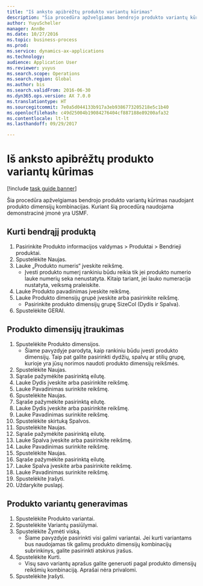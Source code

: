 ```yaml
--- 
title: "Iš anksto apibrėžtų produkto variantų kūrimas"
description: "Šia procedūra apžvelgiamas bendrojo produkto variantų kūrimas naudojant produkto dimensijų kombinacijas."
author: YuyuScheller
manager: AnnBe
ms.date: 10/27/2016
ms.topic: business-process
ms.prod: 
ms.service: dynamics-ax-applications
ms.technology: 
audience: Application User
ms.reviewer: yuyus
ms.search.scope: Operations
ms.search.region: Global
ms.author: bis
ms.search.validFrom: 2016-06-30
ms.dyn365.ops.version: AX 7.0.0
ms.translationtype: HT
ms.sourcegitcommit: 7e0a5d044133b917a3eb9386773205218e5c1b40
ms.openlocfilehash: c49d25004b19084276404cf887188e89200afa32
ms.contentlocale: lt-lt
ms.lasthandoff: 09/29/2017

---
```

# <a name="create-predefined-product-variants"></a>Iš anksto apibrėžtų produkto variantų kūrimas

[!include [task guide banner](../../includes/task-guide-banner.md)]

Šia procedūra apžvelgiamas bendrojo produkto variantų kūrimas naudojant produkto dimensijų kombinacijas. Kuriant šią procedūrą naudojama demonstracinė įmonė yra USMF.


## <a name="create-a-product-master"></a>Kurti bendrąjį produktą
1. Pasirinkite Produkto informacijos valdymas > Produktai > Bendrieji produktai.
2. Spustelėkite Naujas.
3. Lauke „Produkto numeris“ įveskite reikšmę.
    * Įvesti produkto numerį rankiniu būdu reikia tik jei produkto numerio lauke numerių seka nenustatyta. Kitaip tariant, jei lauko numeracija nustatyta, veiksmą praleiskite.  
4. Lauke Produkto pavadinimas įveskite reikšmę.
5. Lauke Produkto dimensijų grupė įveskite arba pasirinkite reikšmę.
    * Pasirinkite produkto dimensijų grupę SizeCol (Dydis ir Spalva).  
6. Spustelėkite GERAI.

## <a name="add-product-dimensions"></a>Produkto dimensijų įtraukimas
1. Spustelėkite Produkto dimensijos.
    * Šiame pavyzdyje parodyta, kaip rankiniu būdu įvesti produkto dimensijų. Taip pat galite pasirinkti dydžių, spalvų ar stilių grupę, kurioje yra jūsų norimos naudoti produkto dimensijų reikšmės.  
2. Spustelėkite Naujas.
3. Sąraše pažymėkite pasirinktą eilutę.
4. Lauke Dydis įveskite arba pasirinkite reikšmę.
5. Lauke Pavadinimas surinkite reikšmę.
6. Spustelėkite Naujas.
7. Sąraše pažymėkite pasirinktą eilutę.
8. Lauke Dydis įveskite arba pasirinkite reikšmę.
9. Lauke Pavadinimas surinkite reikšmę.
10. Spustelėkite skirtuką Spalvos.
11. Spustelėkite Naujas.
12. Sąraše pažymėkite pasirinktą eilutę.
13. Lauke Spalva įveskite arba pasirinkite reikšmę.
14. Lauke Pavadinimas surinkite reikšmę.
15. Spustelėkite Naujas.
16. Sąraše pažymėkite pasirinktą eilutę.
17. Lauke Spalva įveskite arba pasirinkite reikšmę.
18. Lauke Pavadinimas surinkite reikšmę.
19. Spustelėkite Įrašyti.
20. Uždarykite puslapį.

## <a name="generate-product-variants"></a>Produkto variantų generavimas
1. Spustelėkite Produkto variantai.
2. Spustelėkite Variantų pasiūlymai.
3. Spustelėkite Žymėti viską.
    * Šiame pavyzdyje pasirinkti visi galimi variantai. Jei kurti variantams bus naudojamas tik galimų produkto dimensijų kombinacijų subrinkinys, galite pasirinkti atskirus įrašus.  
4. Spustelėkite Kurti.
    * Visų savo variantų aprašus galite generuoti pagal produkto dimensijų reikšmių kombinaciją. Aprašai nėra privalomi.  
5. Spustelėkite Įrašyti.


